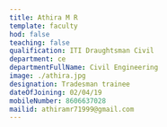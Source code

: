```yaml
---
title: Athira M R
template: faculty
hod: false
teaching: false
qualification: ITI Draughtsman Civil
department: ce
departmentFullName: Civil Engineering
image: ./athira.jpg
designation: Tradesman trainee
dateOfJoining: 02/04/19
mobileNumber: 8606637028
mailid: athiramr71999@gmail.com
---
```

